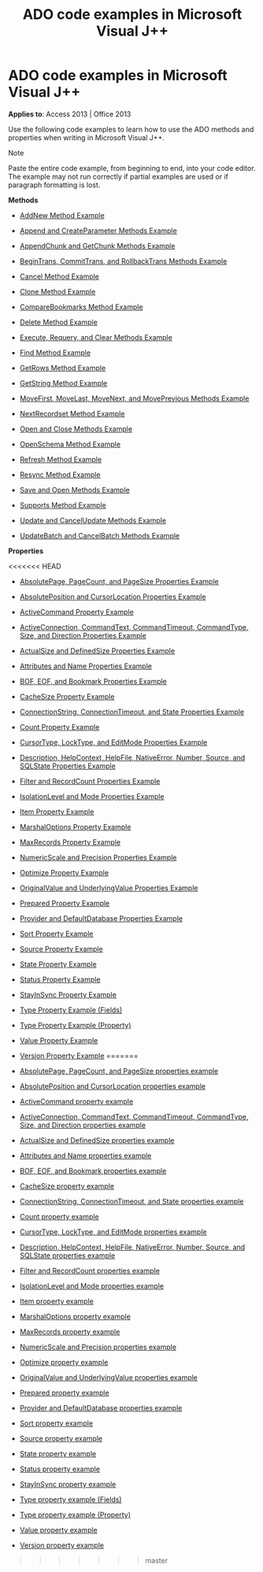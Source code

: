 ﻿---
title: ADO code examples in Microsoft Visual J++
TOCTitle: ADO code examples in Microsoft Visual J++
ms:assetid: c924a813-0375-3e8e-f9e3-ff5ca51db218
ms:mtpsurl: https://msdn.microsoft.com/library/JJ249978(v=office.15)
ms:contentKeyID: 48547670
ms.date: 09/18/2015
mtps_version: v=office.15
---

# ADO code examples in Microsoft Visual J++


**Applies to**: Access 2013 | Office 2013

Use the following code examples to learn how to use the ADO methods and properties when writing in Microsoft Visual J++.


> [!NOTE]
> Paste the entire code example, from beginning to end, into your code editor. The example may not run correctly if partial examples are used or if paragraph formatting is lost.



**Methods**

  - [AddNew Method Example](addnew-method-example-vj.md)

  - [Append and CreateParameter Methods Example](append-and-createparameter-methods-example-vj.md)

  - [AppendChunk and GetChunk Methods Example](appendchunk-and-getchunk-methods-example-vj.md)

  - [BeginTrans, CommitTrans, and RollbackTrans Methods Example](begintrans-committrans-and-rollbacktrans-methods-example-vj.md)

  - [Cancel Method Example](cancel-method-example-vj.md)

  - [Clone Method Example](clone-method-example-vj.md)

  - [CompareBookmarks Method Example](comparebookmarks-method-example-vj.md)

  - [Delete Method Example](delete-method-example-vj.md)

  - [Execute, Requery, and Clear Methods Example](execute-requery-and-clear-methods-example-vj.md)

  - [Find Method Example](find-method-example-vj.md)

  - [GetRows Method Example](getrows-method-example-vj.md)

  - [GetString Method Example](getstring-method-example-vj.md)

  - [MoveFirst, MoveLast, MoveNext, and MovePrevious Methods Example](movefirst-movelast-movenext-and-moveprevious-methods-example-vj.md)

  - [NextRecordset Method Example](nextrecordset-method-example-vj.md)

  - [Open and Close Methods Example](open-and-close-methods-example-vj.md)

  - [OpenSchema Method Example](openschema-method-example-vj.md)

  - [Refresh Method Example](refresh-method-example-vj.md)

  - [Resync Method Example](resync-method-example-vj.md)

  - [Save and Open Methods Example](save-and-open-methods-example-vj.md)

  - [Supports Method Example](supports-method-example-vj.md)

  - [Update and CancelUpdate Methods Example](update-and-cancelupdate-methods-example-vj.md)

  - [UpdateBatch and CancelBatch Methods Example](updatebatch-and-cancelbatch-methods-example-vj.md)

**Properties**

<<<<<<< HEAD
  - [AbsolutePage, PageCount, and PageSize Properties Example](absolutepage-pagecount-and-pagesize-properties-example-vj.md)

  - [AbsolutePosition and CursorLocation Properties Example](absoluteposition-and-cursorlocation-properties-example-vj.md)

  - [ActiveCommand Property Example](activecommand-property-example-vj.md)

  - [ActiveConnection, CommandText, CommandTimeout, CommandType, Size, and Direction Properties Example](activeconnection-commandtext-commandtimeout-commandtype-size-and-direction-properties-example-vj.md)

  - [ActualSize and DefinedSize Properties Example](actualsize-and-definedsize-properties-example-vj.md)

  - [Attributes and Name Properties Example](attributes-and-name-properties-example-vj.md)

  - [BOF, EOF, and Bookmark Properties Example](bof-eof-and-bookmark-properties-example-vj.md)

  - [CacheSize Property Example](cachesize-property-example-vj.md)

  - [ConnectionString, ConnectionTimeout, and State Properties Example](connectionstring-connectiontimeout-and-state-properties-example-vj.md)

  - [Count Property Example](count-property-example-vj.md)

  - [CursorType, LockType, and EditMode Properties Example](cursortype-locktype-and-editmode-properties-example-vj.md)

  - [Description, HelpContext, HelpFile, NativeError, Number, Source, and SQLState Properties Example](description-helpcontext-helpfile-nativeerror-number-source-and-sqlstate-properties-example-vj.md)

  - [Filter and RecordCount Properties Example](filter-and-recordcount-properties-example-vj.md)

  - [IsolationLevel and Mode Properties Example](isolationlevel-and-mode-properties-example-vj.md)

  - [Item Property Example](item-property-example-vj.md)

  - [MarshalOptions Property Example](marshaloptions-property-example-vj.md)

  - [MaxRecords Property Example](maxrecords-property-example-vj.md)

  - [NumericScale and Precision Properties Example](numericscale-and-precision-properties-example-vj.md)

  - [Optimize Property Example](optimize-property-example-vj.md)

  - [OriginalValue and UnderlyingValue Properties Example](originalvalue-and-underlyingvalue-properties-example-vj.md)

  - [Prepared Property Example](prepared-property-example-vj.md)

  - [Provider and DefaultDatabase Properties Example](provider-and-defaultdatabase-properties-example-vj.md)

  - [Sort Property Example](sort-property-example-vj.md)

  - [Source Property Example](source-property-example-vj.md)

  - [State Property Example](state-property-example-vj.md)

  - [Status Property Example](status-property-example-vj.md)

  - [StayInSync Property Example](stayinsync-property-example-vj.md)

  - [Type Property Example (Fields)](https://msdn.microsoft.com/library/jj250207\(v=office.15\))

  - [Type Property Example (Property)](https://msdn.microsoft.com/library/jj249182\(v=office.15\))

  - [Value Property Example](value-property-example-vj.md)

  - [Version Property Example](version-property-example-vj.md)
=======
  - [AbsolutePage, PageCount, and PageSize properties example](absolutepage-pagecount-and-pagesize-properties-example-vj.md)

  - [AbsolutePosition and CursorLocation properties example](absoluteposition-and-cursorlocation-properties-example-vj.md)

  - [ActiveCommand property example](activecommand-property-example-vj.md)

  - [ActiveConnection, CommandText, CommandTimeout, CommandType, Size, and Direction properties example](activeconnection-commandtext-commandtimeout-commandtype-size-and-direction-properties-example-vj.md)

  - [ActualSize and DefinedSize properties example](actualsize-and-definedsize-properties-example-vj.md)

  - [Attributes and Name properties example](attributes-and-name-properties-example-vj.md)

  - [BOF, EOF, and Bookmark properties example](bof-eof-and-bookmark-properties-example-vj.md)

  - [CacheSize property example](cachesize-property-example-vj.md)

  - [ConnectionString, ConnectionTimeout, and State properties example](connectionstring-connectiontimeout-and-state-properties-example-vj.md)

  - [Count property example](count-property-example-vj.md)

  - [CursorType, LockType, and EditMode properties example](cursortype-locktype-and-editmode-properties-example-vj.md)

  - [Description, HelpContext, HelpFile, NativeError, Number, Source, and SQLState properties example](description-helpcontext-helpfile-nativeerror-number-source-and-sqlstate-properties-example-vj.md)

  - [Filter and RecordCount properties example](filter-and-recordcount-properties-example-vj.md)

  - [IsolationLevel and Mode properties example](isolationlevel-and-mode-properties-example-vj.md)

  - [Item property example](item-property-example-vj.md)

  - [MarshalOptions property example](marshaloptions-property-example-vj.md)

  - [MaxRecords property example](maxrecords-property-example-vj.md)

  - [NumericScale and Precision properties example](numericscale-and-precision-properties-example-vj.md)

  - [Optimize property example](optimize-property-example-vj.md)

  - [OriginalValue and UnderlyingValue properties example](originalvalue-and-underlyingvalue-properties-example-vj.md)

  - [Prepared property example](prepared-property-example-vj.md)

  - [Provider and DefaultDatabase properties example](provider-and-defaultdatabase-properties-example-vj.md)

  - [Sort property example](sort-property-example-vj.md)

  - [Source property example](source-property-example-vj.md)

  - [State property example](state-property-example-vj.md)

  - [Status property example](status-property-example-vj.md)

  - [StayInSync property example](stayinsync-property-example-vj.md)

  - [Type property example (Fields)](https://msdn.microsoft.com/library/jj250207\(v=office.15\))

  - [Type property example (Property)](https://msdn.microsoft.com/library/jj249182\(v=office.15\))

  - [Value property example](value-property-example-vj.md)

  - [Version property example](version-property-example-vj.md)
>>>>>>> master

